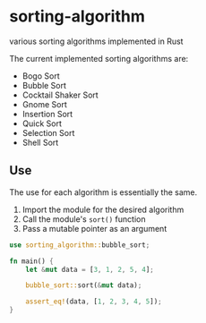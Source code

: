 # sorting-algorithm

various sorting algorithms implemented in Rust

The current implemented sorting algorithms are:

- Bogo Sort
- Bubble Sort
- Cocktail Shaker Sort
- Gnome Sort
- Insertion Sort
- Quick Sort
- Selection Sort
- Shell Sort

## Use

The use for each algorithm is essentially the same.

1. Import the module for the desired algorithm
2. Call the module's `sort()` function
3. Pass a mutable pointer as an argument

```Rust
use sorting_algorithm::bubble_sort;

fn main() {
    let &mut data = [3, 1, 2, 5, 4];

    bubble_sort::sort(&mut data);

    assert_eq!(data, [1, 2, 3, 4, 5]);
}
```
